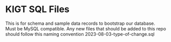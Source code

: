 # KIGT SQL Files
This is for schema and sample data records to bootstrap our database. Must be MySQL compatible. 
Any new files that should be added to this repo should follow this naming convention
2023-08-03-type-of-change.sql
